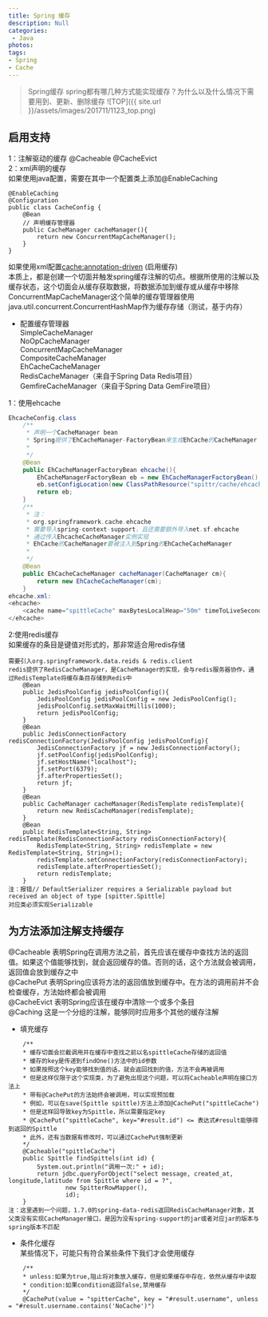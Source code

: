 ```yaml
---
title: Spring 缓存
description: Null
categories:
 - Java
photos:
tags:
- Spring
- Cache
---
```


> Spring缓存
spring都有哪几种方式能实现缓存？为什么以及什么情况下需要用到、更新、删除缓存
![TOP]({{ site.url }}/assets/images/201711/1123_top.png)

## 启用支持
1：注解驱动的缓存 @Cacheable @CacheEvict<br>
2：xml声明的缓存<br>
如果使用java配置，需要在其中一个配置类上添加@EnableCaching
```
@EnableCaching
@Configuration
public class CacheConfig {
    @Bean
    // 声明缓存管理器
    public CacheManager cacheManager(){
        return new ConcurrentMapCacheManager();
    }
}
```
如果使用xml配置<cache:annotation-driven> (启用缓存)<br>
本质上，都是创建一个切面并触发spring缓存注解的切点。根据所使用的注解以及缓存状态，这个切面会从缓存获取数据，将数据添加到缓存或从缓存中移除<br>
ConcurrentMapCacheManager这个简单的缓存管理器使用java.util.concurrent.ConcurrentHashMap作为缓存存储（测试，基于内存）

- 配置缓存管理器<br>
SimpleCacheManager<br>
NoOpCacheManager<br>
ConcurrentMapCacheManager<br>
CompositeCacheManager<br>
EhCacheCacheManager<br>
RedisCacheManager（来自于Spring Data Redis项目）<br>
GemfireCacheManager（来自于Spring Data GemFire项目）<br>

1：使用ehcache<br>

```java
EhcacheConfig.class
    /**
     * 声明一个CacheManager bean
     * Spring提供了EhCacheManager-FactoryBean来生成EhCache的CacheManager
     *
     */
    @Bean
    public EhCacheManagerFactoryBean ehcache(){
        EhCacheManagerFactoryBean eb = new EhCacheManagerFactoryBean();
        eb.setConfigLocation(new ClassPathResource("spittr/cache/ehcache.xml"));
        return eb;
    }
    /**
     * 注：
     * org.springframework.cache.ehcache
     * 需要导入spring-context-support，且还需要额外导入net.sf.ehcache
     * 通过传入EhcacheCacheManager实例实现
     * EhCache的CacheManager要被注入到Spring的EhCacheCacheManager
     *
     */
    @Bean
    public EhCacheCacheManager cacheManager(CacheManager cm){
        return new EhCacheCacheManager(cm);
    }
ehcache.xml:
<ehcache>
    <cache name="spittleCache" maxBytesLocalHeap="50m" timeToLiveSeconds="100"/>
</ehcache>
```

2:使用redis缓存<br>
如果缓存的条目是键值对形式的，那非常适合用redis存储<br>

```
需要引入org.springframework.data.reids & redis.client
redis提供了RedisCacheManager，是CacheManager的实现，会与redis服务器协作，通过RedisTemplate将缓存条目存储到Redis中
    @Bean
    public JedisPoolConfig jedisPoolConfig(){
        JedisPoolConfig jedisPoolConfig = new JedisPoolConfig();
        jedisPoolConfig.setMaxWaitMillis(1000);
        return jedisPoolConfig;
    }
    @Bean
    public JedisConnectionFactory redisConnectionFactory(JedisPoolConfig jedisPoolConfig){
        JedisConnectionFactory jf = new JedisConnectionFactory();
        jf.setPoolConfig(jedisPoolConfig);
        jf.setHostName("localhost");
        jf.setPort(6379);
        jf.afterPropertiesSet();
        return jf;
    }
    @Bean
    public CacheManager cacheManager(RedisTemplate redisTemplate){
        return new RedisCacheManager(redisTemplate);
    }
    @Bean
    public RedisTemplate<String, String> redisTemplate(RedisConnectionFactory redisConnectionFactory){
        RedisTemplate<String, String> redisTemplate = new RedisTemplate<String, String>();
        redisTemplate.setConnectionFactory(redisConnectionFactory);
        redisTemplate.afterPropertiesSet();
        return redisTemplate;
    }
注：报错// DefaultSerializer requires a Serializable payload but received an object of type [spitter.Spittle]
对应类必须实现Serializable
```

## 为方法添加注解支持缓存
@Cacheable 表明Spring在调用方法之前，首先应该在缓存中查找方法的返回值。如果这个值能够找到，就会返回缓存的值。否则的话，这个方法就会被调用，返回值会放到缓存之中<br>
@CachePut 表明Spring应该将方法的返回值放到缓存中。在方法的调用前并不会检查缓存，方法始终都会被调用<br>
@CacheEvict 表明Spring应该在缓存中清除一个或多个条目<br>
@Caching 这是一个分组的注解，能够同时应用多个其他的缓存注解<br>

- 填充缓存<br>

```
    /**
    * 缓存切面会拦截调用并在缓存中查找之前以名spittleCache存储的返回值
    * 缓存的key是传递到findOne()方法中的id参数
    * 如果按照这个key能够找到值的话，就会返回找到的值，方法不会再被调用
    * 但是这样仅限于这个实现类，为了避免出现这个问题，可以将Cacheable声明在接口方法上
    * 带有@CachePut的方法始终会被调用，可以实现预加载
    * 例如，可以在save(Spittle spittle)方法上添加@CachePut("spittleCache")
    * 但是这样回导致key为Spittle，所以需要指定key
    * @CachePut("spittleCache", key="#result.id") <= 表达式#result能够得到返回的Spittle
    * 此外，还有当数据有修改时，可以通过CachePut强制更新
    */
    @Cacheable("spittleCache")
    public Spittle findSpittels(int id) {
        System.out.println("调用一次:" + id);
        return jdbc.queryForObject("select message, created_at, longitude,latitude from Spittle where id = ?",
                new SpitterRowMapper(),
                id);
    }
注：这里遇到一个问题，1.7.0的spring-data-redis返回RedisCacheManager对象，其父类没有实现CacheManager接口，是因为没有spring-support的jar或者对应jar的版本与spring版本不匹配
```

- 条件化缓存<br>
某些情况下，可能只有符合某些条件下我们才会使用缓存<br>

```
    /**
    * unless:如果为true,阻止将对象放入缓存，但是如果缓存中存在，依然从缓存中读取
    * condition:如果condition返回false,禁用缓存
    */
    @CachePut(value = "spitterCache", key = "#result.username", unless = "#result.username.contains('NoCache')")
```

